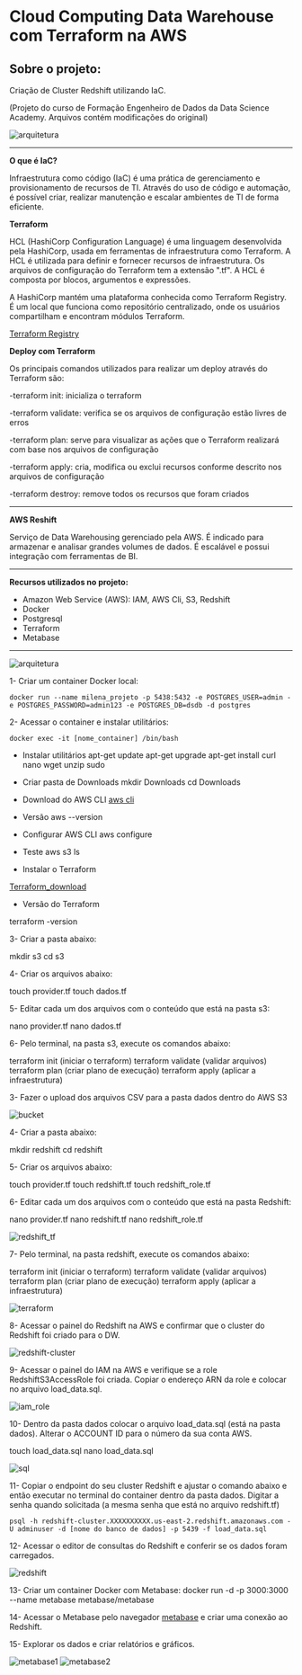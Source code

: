 # Cloud Computing Data Warehouse com Terraform na AWS

## Sobre o projeto: 
Criação de Cluster Redshift utilizando IaC. 

(Projeto do curso de Formação Engenheiro de Dados da Data Science Academy. Arquivos contém modificações do original)

![arquitetura](https://github.com/misoliv/aws_dw_iac/blob/main/img/arquitetura.png)

---
**O que é IaC?**

Infraestrutura como código (IaC) é uma prática de gerenciamento e provisionamento de recursos de TI. Através do uso de código e automação, é possível criar, realizar manutenção e escalar ambientes de TI de forma eficiente.

**Terraform**

HCL (HashiCorp Configuration Language) é uma linguagem desenvolvida pela HashiCorp, usada em ferramentas de infraestrutura como Terraform. A HCL é utilizada para definir e fornecer recursos de infraestrutura. Os arquivos de configuração do Terraform tem a extensão ".tf". 
A HCL é composta por blocos, argumentos e expressões.

A HashiCorp mantém uma plataforma conhecida como Terraform Registry. É um local que funciona como repositório centralizado, onde os usuários compartilham e encontram módulos Terraform. 

[Terraform Registry](https://registry.terraform.io/)

**Deploy com Terraform**

Os principais comandos utilizados para realizar um deploy através do Terraform são:

-terraform init: inicializa o terraform

-terraform validate: verifica se os arquivos de configuração estão livres de erros

-terraform plan: serve para visualizar as ações que o Terraform realizará com base nos arquivos de configuração

-terraform apply: cria, modifica ou exclui recursos conforme descrito nos arquivos de configuração

-terraform destroy: remove todos os recursos que foram criados

---
**AWS Reshift**

Serviço de Data Warehousing gerenciado pela AWS. É indicado para armazenar  e analisar grandes volumes de dados.
É escalável e possui integração com ferramentas de BI.

---
**Recursos utilizados no projeto:**
- Amazon Web Service (AWS): IAM, AWS Cli, S3, Redshift
- Docker
- Postgresql
- Terraform
- Metabase

---
![arquitetura](https://github.com/misoliv/aws_dw_iac/blob/main/img/architecture.png)

1- Criar um container Docker local:

`docker run --name milena_projeto -p 5438:5432 -e POSTGRES_USER=admin -e POSTGRES_PASSWORD=admin123 -e POSTGRES_DB=dsdb -d postgres`

2- Acessar o container e instalar utilitários:

`docker exec -it [nome_container] /bin/bash`

- Instalar utilitários
apt-get update
apt-get upgrade
apt-get install curl nano wget unzip sudo

- Criar pasta de Downloads
mkdir Downloads
cd Downloads

- Download do AWS CLI
[aws cli](https://docs.aws.amazon.com/cli/latest/userguide/getting-started-install.html)

- Versão
aws --version

- Configurar AWS CLI
aws configure

- Teste
aws s3 ls

- Instalar o Terraform

[Terraform_download](https://developer.hashicorp.com/terraform/install)

- Versão do Terraform
  
terraform -version

3- Criar a pasta abaixo:

mkdir s3
cd s3

4- Criar os arquivos abaixo:

touch provider.tf
touch dados.tf

5- Editar cada um dos arquivos com o conteúdo que está na pasta s3:

nano provider.tf
nano dados.tf

6- Pelo terminal, na pasta s3, execute os comandos abaixo:

terraform init (iniciar o terraform)
terraform validate (validar arquivos)
terraform plan (criar plano de execução)
terraform apply (aplicar a infraestrutura)

3- Fazer o upload dos arquivos CSV para a pasta dados dentro do AWS S3

![bucket](https://github.com/misoliv/aws_dw_iac/blob/main/img/bucket.png)

4- Criar a pasta abaixo:

mkdir redshift
cd redshift

5- Criar os arquivos abaixo:

touch provider.tf
touch redshift.tf
touch redshift_role.tf

6- Editar cada um dos arquivos com o conteúdo que está na pasta Redshift:

nano provider.tf
nano redshift.tf
nano redshift_role.tf

![redshift_tf](https://github.com/misoliv/aws_dw_iac/blob/main/img/redshift_tf.png)

7- Pelo terminal, na pasta redshift, execute os comandos abaixo:

terraform init (iniciar o terraform)
terraform validate (validar arquivos)
terraform plan (criar plano de execução)
terraform apply (aplicar a infraestrutura)

![terraform](https://github.com/misoliv/aws_dw_iac/blob/main/img/terraform_apply.png)

8- Acessar o painel do Redshift na AWS e confirmar que o cluster do Redshift foi criado para o DW.

![redshift-cluster](https://github.com/misoliv/aws_dw_iac/blob/main/img/redshift_cluster.png)

9- Acessar o painel do IAM na AWS e verifique se a role RedshiftS3AccessRole foi criada. Copiar o endereço ARN da role e colocar no arquivo load_data.sql.

![iam_role](https://github.com/misoliv/aws_dw_iac/blob/main/img/role.png)

10- Dentro da pasta dados colocar o arquivo load_data.sql (está na pasta dados). Alterar o ACCOUNT ID para o número da sua conta AWS.

touch load_data.sql
nano load_data.sql

![sql](https://github.com/misoliv/aws_dw_iac/blob/main/img/sql.png)

11- Copiar o endpoint do seu cluster Redshift e ajustar o comando abaixo e então executar no terminal do container dentro da pasta dados. Digitar a senha quando solicitada (a mesma senha que está no arquivo redshift.tf)

`psql -h redshift-cluster.XXXXXXXXXX.us-east-2.redshift.amazonaws.com -U adminuser -d [nome do banco de dados] -p 5439 -f load_data.sql`

12- Acessar o editor de consultas do Redshift e conferir se os dados foram carregados.

![redshift](https://github.com/misoliv/aws_dw_iac/blob/main/img/redshift_painel.png)

13- Criar um container Docker com Metabase: docker run -d -p 3000:3000 --name metabase metabase/metabase

14- Acessar o Metabase pelo navegador [metabase](http://localhost:3000) e criar uma conexão ao Redshift.

15- Explorar os dados e criar relatórios e gráficos.

![metabase1](https://github.com/misoliv/aws_dw_iac/blob/main/img/metabase1.png)
![metabase2](https://github.com/misoliv/aws_dw_iac/blob/main/img/metabase2.png)
